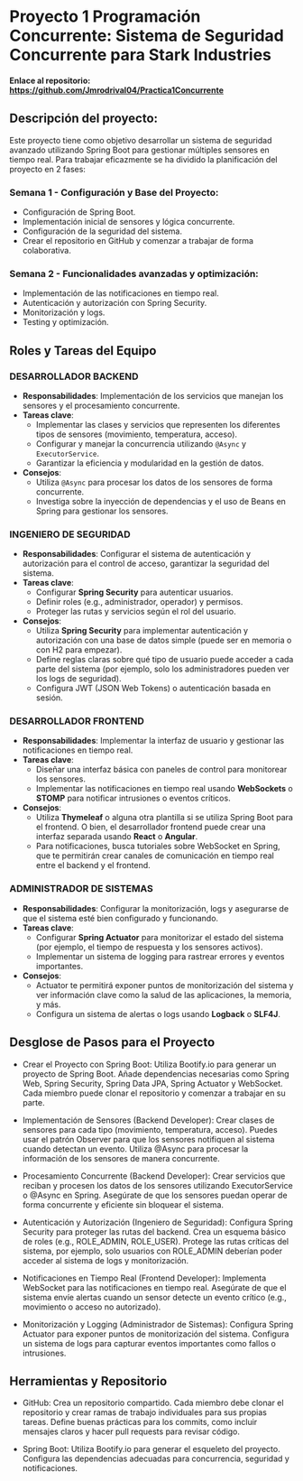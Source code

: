 # Proyecto 1 Programación Concurrente: Sistema de Seguridad Concurrente para Stark Industries
#### Enlace al repositorio: https://github.com/Jmrodrival04/Practica1Concurrente

## Descripción del proyecto:
Este proyecto tiene como objetivo desarrollar un sistema de seguridad avanzado utilizando Spring Boot para gestionar múltiples sensores en tiempo real. 
Para trabajar eficazmente se ha dividido la planificación del proyecto en 2 fases:

### Semana 1 - Configuración y Base del Proyecto:
- Configuración de Spring Boot.
- Implementación inicial de sensores y lógica concurrente.
- Configuración de la seguridad del sistema.
- Crear el repositorio en GitHub y comenzar a trabajar de forma colaborativa.
### Semana 2 - Funcionalidades avanzadas y optimización:
- Implementación de las notificaciones en tiempo real.
- Autenticación y autorización con Spring Security.
- Monitorización y logs.
- Testing y optimización.

## Roles y Tareas del Equipo
### DESARROLLADOR BACKEND
- **Responsabilidades**: Implementación de los servicios que manejan los sensores y el procesamiento concurrente.
- **Tareas clave**:
    - Implementar las clases y servicios que representen los diferentes tipos de sensores (movimiento, temperatura, acceso).
    - Configurar y manejar la concurrencia utilizando `@Async` y `ExecutorService`.
    - Garantizar la eficiencia y modularidad en la gestión de datos.
- **Consejos**:
    - Utiliza `@Async` para procesar los datos de los sensores de forma concurrente.
    - Investiga sobre la inyección de dependencias y el uso de Beans en Spring para gestionar los sensores.

### INGENIERO DE SEGURIDAD
- **Responsabilidades**: Configurar el sistema de autenticación y autorización para el control de acceso, garantizar la seguridad del sistema.
- **Tareas clave**:
    - Configurar **Spring Security** para autenticar usuarios.
    - Definir roles (e.g., administrador, operador) y permisos.
    - Proteger las rutas y servicios según el rol del usuario.
- **Consejos**:
    - Utiliza **Spring Security** para implementar autenticación y autorización con una base de datos simple (puede ser en memoria o con H2 para empezar).
    - Define reglas claras sobre qué tipo de usuario puede acceder a cada parte del sistema (por ejemplo, solo los administradores pueden ver los logs de seguridad).
    - Configura JWT (JSON Web Tokens) o autenticación basada en sesión.
 
### DESARROLLADOR FRONTEND
- **Responsabilidades**: Implementar la interfaz de usuario y gestionar las notificaciones en tiempo real.
- **Tareas clave**:
    - Diseñar una interfaz básica con paneles de control para monitorear los sensores.
    - Implementar las notificaciones en tiempo real usando **WebSockets** o **STOMP** para notificar intrusiones o eventos críticos.
- **Consejos**:
    - Utiliza **Thymeleaf** o alguna otra plantilla si se utiliza Spring Boot para el frontend. O bien, el desarrollador frontend puede crear una interfaz separada usando **React** o **Angular**.
    - Para notificaciones, busca tutoriales sobre WebSocket en Spring, que te permitirán crear canales de comunicación en tiempo real entre el backend y el frontend.

### ADMINISTRADOR DE SISTEMAS
- **Responsabilidades**: Configurar la monitorización, logs y asegurarse de que el sistema esté bien configurado y funcionando.
- **Tareas clave**:
    - Configurar **Spring Actuator** para monitorizar el estado del sistema (por ejemplo, el tiempo de respuesta y los sensores activos).
    - Implementar un sistema de logging para rastrear errores y eventos importantes.
- **Consejos**:
    - Actuator te permitirá exponer puntos de monitorización del sistema y ver información clave como la salud de las aplicaciones, la memoria, y más.
    - Configura un sistema de alertas o logs usando **Logback** o **SLF4J**.

## Desglose de Pasos para el Proyecto
- Crear el Proyecto con Spring Boot:
Utiliza Bootify.io para generar un proyecto de Spring Boot. Añade dependencias necesarias como Spring Web, Spring Security, Spring Data JPA, Spring Actuator y WebSocket.
Cada miembro puede clonar el repositorio y comenzar a trabajar en su parte.

- Implementación de Sensores (Backend Developer):
Crear clases de sensores para cada tipo (movimiento, temperatura, acceso). Puedes usar el patrón Observer para que los sensores notifiquen al sistema cuando detectan un evento.
Utiliza @Async para procesar la información de los sensores de manera concurrente.

- Procesamiento Concurrente (Backend Developer):
Crear servicios que reciban y procesen los datos de los sensores utilizando ExecutorService o @Async en Spring.
Asegúrate de que los sensores puedan operar de forma concurrente y eficiente sin bloquear el sistema.

- Autenticación y Autorización (Ingeniero de Seguridad):
Configura Spring Security para proteger las rutas del backend.
Crea un esquema básico de roles (e.g., ROLE_ADMIN, ROLE_USER).
Protege las rutas críticas del sistema, por ejemplo, solo usuarios con ROLE_ADMIN deberían poder acceder al sistema de logs y monitorización.

- Notificaciones en Tiempo Real (Frontend Developer):
Implementa WebSocket para las notificaciones en tiempo real.
Asegúrate de que el sistema envíe alertas cuando un sensor detecte un evento crítico (e.g., movimiento o acceso no autorizado).

- Monitorización y Logging (Administrador de Sistemas):
Configura Spring Actuator para exponer puntos de monitorización del sistema.
Configura un sistema de logs para capturar eventos importantes como fallos o intrusiones.

## Herramientas y Repositorio 
- GitHub:
Crea un repositorio compartido. Cada miembro debe clonar el repositorio y crear ramas de trabajo individuales para sus propias tareas.
Define buenas prácticas para los commits, como incluir mensajes claros y hacer pull requests para revisar código.

- Spring Boot:
Utiliza Bootify.io para generar el esqueleto del proyecto. Configura las dependencias adecuadas para concurrencia, seguridad y notificaciones.
